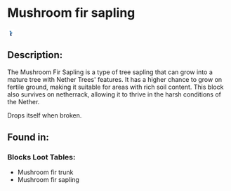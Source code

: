 
# Mushroom fir sapling
![mushroom_fir_sapling.png](../../images/mushroom_fir_sapling.png) 

## Description:
The Mushroom Fir Sapling is a type of tree sapling that can grow into a mature tree with Nether Trees' features. It has a higher chance to grow on fertile ground, making it suitable for areas with rich soil content. This block also survives on netherrack, allowing it to thrive in the harsh conditions of the Nether.

Drops itself when broken.

## Found in:
### Blocks Loot Tables:
 - Mushroom fir trunk
 - Mushroom fir sapling
